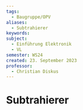 ```yaml
---
tags:
  - Baugruppe/OPV
aliases:
  - Subtrahierer
keywords: 
subject:
  - Einführung Elektronik
  - VL
semester: WS24
created: 23. September 2023
professor:
  - Christian Diskus
---
```

 

# Subtrahierer